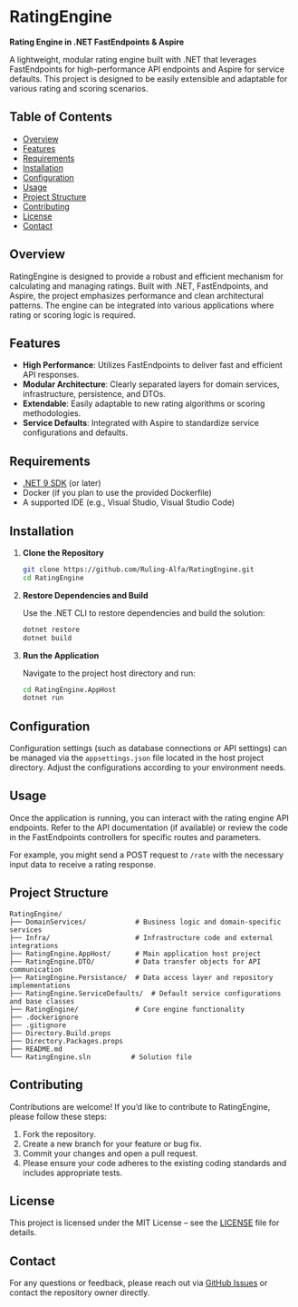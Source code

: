 ﻿# RatingEngine

**Rating Engine in .NET FastEndpoints & Aspire**

A lightweight, modular rating engine built with .NET that leverages FastEndpoints for high-performance API endpoints and Aspire for service defaults. This project is designed to be easily extensible and adaptable for various rating and scoring scenarios.

## Table of Contents

- [Overview](#overview)
- [Features](#features)
- [Requirements](#requirements)
- [Installation](#installation)
- [Configuration](#configuration)
- [Usage](#usage)
- [Project Structure](#project-structure)
- [Contributing](#contributing)
- [License](#license)
- [Contact](#contact)

## Overview

RatingEngine is designed to provide a robust and efficient mechanism for calculating and managing ratings. Built with .NET, FastEndpoints, and Aspire, the project emphasizes performance and clean architectural patterns. The engine can be integrated into various applications where rating or scoring logic is required.

## Features

- **High Performance**: Utilizes FastEndpoints to deliver fast and efficient API responses.
- **Modular Architecture**: Clearly separated layers for domain services, infrastructure, persistence, and DTOs.
- **Extendable**: Easily adaptable to new rating algorithms or scoring methodologies.
- **Service Defaults**: Integrated with Aspire to standardize service configurations and defaults.

## Requirements

- [.NET 9 SDK](https://dotnet.microsoft.com/download) (or later)
- Docker (if you plan to use the provided Dockerfile)
- A supported IDE (e.g., Visual Studio, Visual Studio Code)

## Installation

1. **Clone the Repository**

   ```bash
   git clone https://github.com/Ruling-Alfa/RatingEngine.git
   cd RatingEngine
   ```

2. **Restore Dependencies and Build**

   Use the .NET CLI to restore dependencies and build the solution:

   ```bash
   dotnet restore
   dotnet build
   ```

3. **Run the Application**

   Navigate to the project host directory and run:

   ```bash
   cd RatingEngine.AppHost
   dotnet run
   ```

## Configuration

Configuration settings (such as database connections or API settings) can be managed via the `appsettings.json` file located in the host project directory. Adjust the configurations according to your environment needs.

## Usage

Once the application is running, you can interact with the rating engine API endpoints. Refer to the API documentation (if available) or review the code in the FastEndpoints controllers for specific routes and parameters.

For example, you might send a POST request to `/rate` with the necessary input data to receive a rating response.

## Project Structure

```plaintext
RatingEngine/
├── DomainServices/            # Business logic and domain-specific services
├── Infra/                     # Infrastructure code and external integrations
├── RatingEngine.AppHost/      # Main application host project
├── RatingEngine.DTO/          # Data transfer objects for API communication
├── RatingEngine.Persistance/  # Data access layer and repository implementations
├── RatingEngine.ServiceDefaults/  # Default service configurations and base classes
├── RatingEngine/              # Core engine functionality
├── .dockerignore
├── .gitignore
├── Directory.Build.props
├── Directory.Packages.props
├── README.md
└── RatingEngine.sln          # Solution file
```

## Contributing

Contributions are welcome! If you’d like to contribute to RatingEngine, please follow these steps:

1. Fork the repository.
2. Create a new branch for your feature or bug fix.
3. Commit your changes and open a pull request.
4. Please ensure your code adheres to the existing coding standards and includes appropriate tests.

## License

This project is licensed under the MIT License – see the [LICENSE](LICENSE) file for details.

## Contact

For any questions or feedback, please reach out via [GitHub Issues](https://github.com/Ruling-Alfa/RatingEngine/issues) or contact the repository owner directly.
